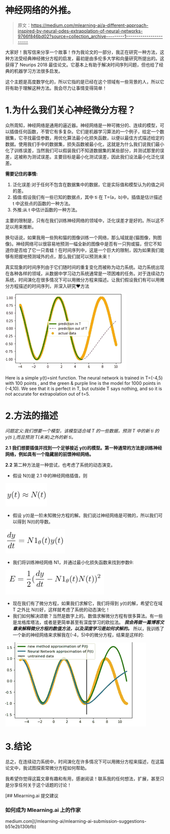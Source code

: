 # 神经网络的外推。

> 原文：<https://medium.com/mlearning-ai/a-different-approach-inspired-by-neural-odes-extrapolation-of-neural-networks-9766f846bd02?source=collection_archive---------1----------------------->

大家好！我写信来分享一个故事！作为我论文的一部分，我正在研究一种方法，这种方法受经典神经微分方程的启发，最初是由多伦多大学和向量研究所提出的。这获得了 Neurips 2018 最佳论文。它基本上有助于解决时间序列问题，但也给了经典的机器学习方法很多启发。

这个主题是高度数学化的，所以它指的是已经在这个领域有一些背景的人，所以它将有助于理解这种方法。我会尽力让事情变得简单！

# 1.为什么我们关心神经微分方程？

众所周知，神经网络是通用的逼近器。神经网络是一种可微分的、连续的模型，可以插值任何函数，不管它有多复杂。它们是机器学习算法的一个例子，给定一个数据集，它寻找最佳参数，用优化算法最小化损失函数，以便以最佳方式描述给定的数据。使用我们手中的数据集，损失函数被最小化，这就是为什么我们说我们最小化了训练误差，当然我们可以假装我们不知道数据集的某些部分，并测试那里的误差，这被称为测试误差。主要目标是最小化测试误差，因此我们设法最小化泛化误差。

**需要记住的事情:**

1.  泛化误差:对于任何不包含在数据集中的数据，它是实际值和模型认为的值之间的差。
2.  插值:假设我们有一些已知的数据点，其中 ti 在 T=(a，b)中。插值是估计描述 t 中这些点的函数的一种方法。
3.  外推:从 t 中估计函数的一种方法。

主要的限制是，只有在我们训练神经网络的领域中，泛化误差才是好的。所以这不足以用来推断。

换句话说，如果我用一些狗和猫的图像训练一个网络，那么域就是{猫图像，狗图像}。神经网络可以很容易地预测一幅全新的图像中是否有一只狗或猫，但它不知道你是否给了它一只青蛙！在时间序列中，这是一个巨大的限制，因为如果我们能够有把握地预测域外的点，那么我们就可以预测未来！

真实现象的时间序列由于它们随时间的重复变化而被称为动力系统。动力系统出现在各种各样的领域，从数据中学习动力系统通常是一项困难的任务。对于连续动力系统，时间演化在很多情况下可以用微分方程来描述。让我们假设我们有可以用微分方程描述的时间序列，并深入研究❤方法

![](img/303adeb011563e853d6be1cf9f4f7df6.png)

Here is a simple y(t)=sint function. The neural network is trained in T=(-4,5) with 100 points , and the green & purple line is the model for 1000 points in (-4,10). We see that it is perfect in T, but outside T says nothing, and so it is not accurate for extrapolation out of t=5.

# 2.方法的描述

*问题定义:我们想要一个模型，该模型适合域 T 的一些数据，预测 T 中的新 ti 的 y(ti ),而且预测 T(未来)之外的新 ti。*

**2.1 我们想要插值并找到一个足够接近 y(t)的模型。第一种通常的方法是训练神经网络，例如具有一个隐藏层的前馈神经网络。**

**2.2** 第二种方法是一种尝试，也考虑了系统的动态演变。

*   假设 N(t)是 2.1 中的神经网络插值，则

![](img/5c234714ff60f45a699585a00f4bc2f0.png)

*   假设 y(t)是一阶未知微分方程的解。我们说过神经网络是可微的，所以我们可以得到 N(t)的导数。

![](img/b36c3766483639d9b12dc0e9e1dc26a8.png)

*   我们将训练神经网络 N1，并通过最小化损失函数来找到参数θ:

![](img/e7f341914e7445d432e37f175fedcf82.png)

*   现在我们有了微分方程，如果我们求解它，我们将得到 y(t)的解，希望它在域 T 之外比 N(t)好，这样就考虑了系统的动态演化！
*   我们如何解决颂歌？当然是数字上的。数值求解微分方程有很多算法。有一些是龙格库塔法，或者是更简单甚至有深度学习的欧拉法。 ***我会再做一篇博客文章来解释微分方程的数值方法，以及深度学习是如何求解的。*** 所以，我训练了一个新的神经网络来求解我在(-4，5)中的微分方程，结果是这样的:

![](img/1525f3864ddf232887c840eddcc0a2e2.png)

# 3.结论

总之，在连续动力系统中，时间演化在许多情况下可以用微分方程来描述，在这篇论文中，我试图探索常微分方程如何帮助。

我希望你觉得这篇文章有趣和有用，感谢阅读！联系我的任何想法，扩展，甚至只是分享任何关于这个话题的讨论！

[](/mlearning-ai/mlearning-ai-submission-suggestions-b51e2b130bfb) [## Mlearning.ai 提交建议

### 如何成为 Mlearning.ai 上的作家

medium.com](/mlearning-ai/mlearning-ai-submission-suggestions-b51e2b130bfb)